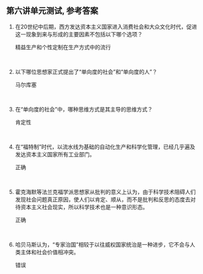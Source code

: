 ##	第六讲单元测试, 参考答案

1.	在20世纪中后期，西方发达资本主义国家进入消费社会和大众文化时代，促进这一现象到来与形成的主要因素不包括以下哪个选项？

	精益生产和个性定制在生产方式中的流行

	<br>

2.	以下哪位思想家正式提出了“单向度的社会”和“单向度的人”？

	马尔库塞

	<br>

3.	在“单向度的社会”中，哪种思维方式是其主导的思维方式？

	肯定性

	<br>

4.	在“福特制”时代，以流水线为基础的自动化生产和科学化管理，已经几乎遍及发达资本主义国家所有工业部门。

	正确

	<br>

5.	霍克海默等法兰克福学派思想家从批判的意义上认为，由于科学技术阻碍人们发现社会问题真正原因，使人们以肯定、顺从，而不是批判和反思的态度去对待资本主义社会现实，所以科学技术也是一种意识形态。

	正确

	<br>

6.	哈贝马斯认为，“专家治国”相较于以往威权国家统治是一种进步，它不会与人类主体和社会价值相冲突。

	错误

	<br>
